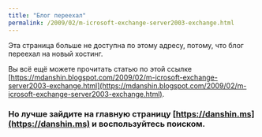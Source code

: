 ```yaml
---
title: "Блог переехал"
permalink: /2009/02/m-icrosoft-exchange-server2003-exchange.html
---
```

Эта страница больше не доступна по этому адресу, потому, что блог переехал на новый хостинг.

Вы всё ещё можете прочитать статью по этой ссылке [https://mdanshin.blogspot.com/2009/02/m-icrosoft-exchange-server2003-exchange.html](https://mdanshin.blogspot.com/2009/02/m-icrosoft-exchange-server2003-exchange.html).

### Но лучше зайдите на главную страницу [https://danshin.ms](https://danshin.ms) и воспользуйтесь поиском.